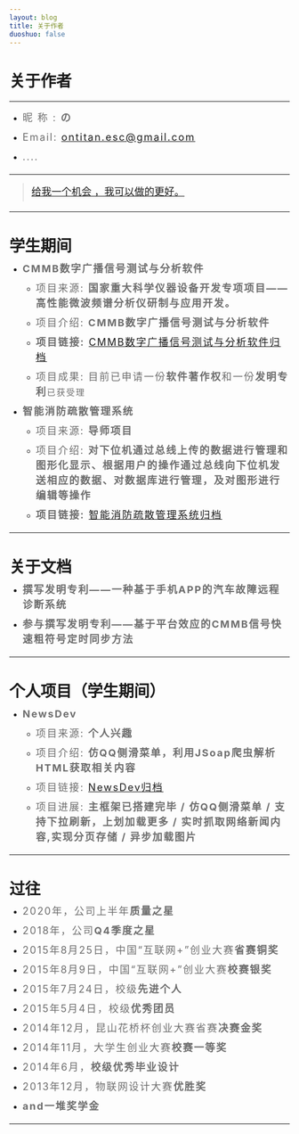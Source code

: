 ```yaml
---
layout: blog
title: 关于作者
duoshuo: false
---
```


<style>
p {
    color: #6D6D6D;
    font-size: 18px;
    line-height: 1.5;
    letter-spacing: 2px;
    margin-top: -10px;
}
hr {
	margin-top: 0;
	margin-bottom: 25px;
}
blockquote p {
    line-height: 1.8;
    letter-spacing: 0px;
}
</style>


# 关于作者

<hr id="line"/>



* 昵&nbsp;称&nbsp;: **の**  
   
* Email: <a href="mailto:ontitan.esc@gmail.com">ontitan.esc@gmail.com</a><br />

* ....  

---

> [给我一个机会 ，我可以做的更好。](/)

---

# 学生期间

* **CMMB数字广播信号测试与分析软件**

	+ 项目来源: **国家重大科学仪器设备开发专项项目——高性能微波频谱分析仪研制与应用开发。**
	  
	+ 项目介绍: **CMMB数字广播信号测试与分析软件**  
	
	+ **项目链接:** [CMMB数字广播信号测试与分析软件归档](http://ontitaner.github.io/blog/2015/07/28/Project_CMMB.html)  
	
	+ 项目成果: 目前已申请一份**软件著作权**和一份**发明专利**```已获受理```  

* **智能消防疏散管理系统**  

	+ 项目来源: **导师项目**  
	
	+ 项目介绍: **对下位机通过总线上传的数据进行管理和图形化显示、根据用户的操作通过总线向下位机发送相应的数据、对数据库进行管理，及对图形进行编辑等操作**  
	
	+ **项目链接:** [智能消防疏散管理系统归档](http://ontitaner.github.io/blog/2015/07/27/Project_FireSystem.html)  

---

# 关于文档

* **撰写发明专利——一种基于手机APP的汽车故障远程诊断系统**  

* **参与撰写发明专利——基于平台效应的CMMB信号快速粗符号定时同步方法**  

---

# 个人项目（学生期间）  

* **NewsDev**

  - 项目来源: **个人兴趣**
  
  - 项目介绍: **仿QQ侧滑菜单，利用JSoap爬虫解析HTML获取相关内容**
  
  - 项目链接: [NewsDev归档](http://ontitaner.github.io/blog/2015/07/27/Project_NewsDev.html)
  
  - 项目进展: **主框架已搭建完毕 / 仿QQ侧滑菜单 / 支持下拉刷新，上划加载更多 / 实时抓取网络新闻内容,实现分页存储 / 异步加载图片**

---

# 过往

* 2020年，公司上半年**质量之星** 

* 2018年，公司**Q4季度之星** 

* 2015年8月25日，中国“互联网+”创业大赛**省赛铜奖**  

* 2015年8月9日，中国“互联网+”创业大赛**校赛银奖**  

* 2015年7月24日，校级**先进个人**  

* 2015年5月4日，校级**优秀团员**  

* 2014年12月，昆山花桥杯创业大赛省赛**决赛金奖**  

* 2014年11月，大学生创业大赛**校赛一等奖**  

* 2014年6月，**校级优秀毕业设计**  

* 2013年12月，物联网设计大赛**优胜奖**  

* **and一堆奖学金**  

---
